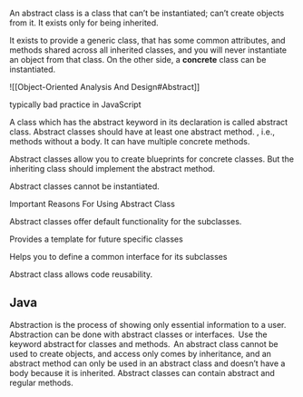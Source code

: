 An abstract class is a class that can’t be instantiated; can’t create objects from it. It exists only for being inherited.

It exists to provide a generic class, that has some common attributes, and methods shared across all inherited classes, and you will never instantiate an object from that class. On the other side, a **concrete** class can be instantiated.


![[Object-Oriented Analysis And Design#Abstract]]


typically bad practice in JavaScript 

A class which has the abstract keyword in its declaration is called abstract class. Abstract classes should have at least one abstract method. , i.e., methods without a body. It can have multiple concrete methods. 

Abstract classes allow you to create blueprints for concrete classes. But the inheriting class should implement the abstract method. 

Abstract classes cannot be instantiated. 

Important Reasons For Using Abstract Class 

Abstract classes offer default functionality for the subclasses. 

Provides a template for future specific classes 

Helps you to define a common interface for its subclasses 

Abstract class allows code reusability. 

## Java

Abstraction is the process of showing only essential information to a user. Abstraction can be done with abstract classes or interfaces.  Use the keyword abstract for classes and methods.  An abstract class cannot be used to create objects, and access only comes by inheritance, and an abstract method can only be used in an abstract class and doesn’t have a body because it is inherited. Abstract classes can contain abstract and regular methods.